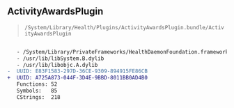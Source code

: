 ## ActivityAwardsPlugin

> `/System/Library/Health/Plugins/ActivityAwardsPlugin.bundle/ActivityAwardsPlugin`

```diff

   - /System/Library/PrivateFrameworks/HealthDaemonFoundation.framework/HealthDaemonFoundation
   - /usr/lib/libSystem.B.dylib
   - /usr/lib/libobjc.A.dylib
-  UUID: E83F1583-297D-36CE-9309-894915FE86CB
+  UUID: A725A873-044F-3D4E-9BBD-8011BB0AD4B0
   Functions: 52
   Symbols:   85
   CStrings:  218

```

